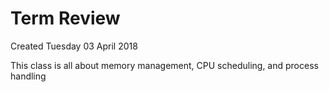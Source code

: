 # Term Review
Created Tuesday 03 April 2018

This class is all about memory management, CPU scheduling, and process handling

